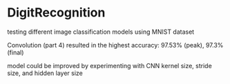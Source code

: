 # DigitRecognition
testing different image classification models using MNIST dataset

Convolution (part 4) resulted in the highest accuracy: 97.53% (peak), 97.3% (final)

model could be improved by experimenting with CNN kernel size, stride size, and hidden layer size 
